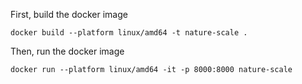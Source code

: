 First, build the docker image

```
docker build --platform linux/amd64 -t nature-scale .
```

Then, run the docker image

```
docker run --platform linux/amd64 -it -p 8000:8000 nature-scale
```
